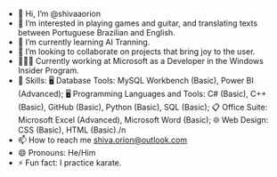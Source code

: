 - 👋 Hi, I’m @shivaaorion
- 👀 I’m interested in playing games and guitar, and translating texts between Portuguese Brazilian and English.
- 🌱 I’m currently learning AI Tranning.
- 💞️ I’m looking to collaborate on projects that bring joy to the user.
- 👨🏻‍💻 Currently working at Microsoft as a Developer in the Windows Insider Program.
- 📓 Skills:
🖥️ Database Tools:
MySQL Workbench (Basic), Power BI (Advanced);
🖥️ Programming Languages and Tools:
C# (Basic), C++ (Basic), GitHub (Basic), Python (Basic), SQL (Basic);
📋 Office Suite:
Microsoft Excel (Advanced), Microsoft Word (Basic);
🌐 Web Design:
CSS (Basic), HTML (Basic)./n
- 📫 How to reach me shiva.orion@outlook.com
- 😄 Pronouns: He/Him
- ⚡ Fun fact: I practice karate.

<!---
shivaaorion/shivaaorion is a ✨ special ✨ repository because its `README.md` (this file) appears on your GitHub profile.
You can click the Preview link to take a look at your changes.
--->
